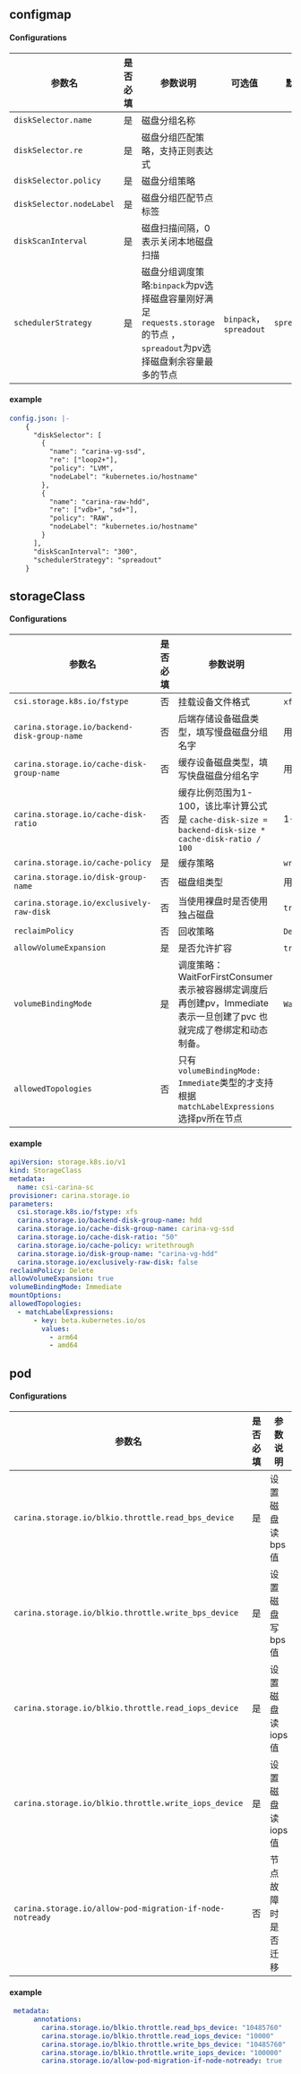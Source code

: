 ## configmap

#### Configurations
| 参数名                           |是否必填| 参数说明                                |可选值               |默认                  |
| ------------------------------  |-------|-----------------------------------------| --------------------|---------------------|
| `diskSelector.name`             |是     |磁盘分组名称                              |                     |                     |
| `diskSelector.re`               |是     |磁盘分组匹配策略，支持正则表达式            |                     |                     |
| `diskSelector.policy`           |是     |磁盘分组策略                              |                     |                     |
| `diskSelector.nodeLabel`        |是     |磁盘分组匹配节点标签                       |                     |                     |
| `diskScanInterval`              |是     |磁盘扫描间隔，0表示关闭本地磁盘扫描         |                     |                     |
| `schedulerStrategy`             |是     |磁盘分组调度策略:`binpack`为pv选择磁盘容量刚好满足`requests.storage`的节点 ，`spreadout`为pv选择磁盘剩余容量最多的节点  | `binpack`，`spreadout`  | `spreadout` |

#### example
```yaml
config.json: |-
    {
      "diskSelector": [
        {
          "name": "carina-vg-ssd",
          "re": ["loop2+"],
          "policy": "LVM",
          "nodeLabel": "kubernetes.io/hostname"
        },
        {
          "name": "carina-raw-hdd",
          "re": ["vdb+", "sd+"],
          "policy": "RAW",
          "nodeLabel": "kubernetes.io/hostname"
        }
      ],
      "diskScanInterval": "300",
      "schedulerStrategy": "spreadout"
    }
```


## storageClass

#### Configurations

| 参数名                                       |是否必填| 参数说明                                |可选值               |默认                                       |
| --------------------------------------------|-------|-----------------------------------------| --------------------|------------------------------------------|
| `csi.storage.k8s.io/fstype`                 |否     |挂载设备文件格式                         |`xfs`,`ext4`         |`ext4`                                    |
| `carina.storage.io/backend-disk-group-name` |否     |后端存储设备磁盘类型，填写慢盘磁盘分组名字   |用户配置的磁盘组名称   |                                          |
| `carina.storage.io/cache-disk-group-name`   |否     |缓存设备磁盘类型，填写快盘磁盘分组名字       |用户配置的磁盘组名称   |                                          |
| `carina.storage.io/cache-disk-ratio`        |否     |缓存比例范围为1-100，该比率计算公式是 `cache-disk-size = backend-disk-size * cache-disk-ratio / 100`  | 1-100 |   |
| `carina.storage.io/cache-policy`            |是     |缓存策略                                  |`writethrough`,`writeback`,`writearound` | |
| `carina.storage.io/disk-group-name`         |否     |磁盘组类型                                |用户配置的磁盘组名称    |                                         |
| `carina.storage.io/exclusively-raw-disk`    |否     |当使用裸盘时是否使用独占磁盘                |`true`,`false`        |`false`                                  |
| `reclaimPolicy`                             |否     |回收策略                                  |`Delete`,`Retain`     |`Delete`                                 |
| `allowVolumeExpansion`                      |是     |是否允许扩容                              |`true`,`false`         |`true`                                 |
| `volumeBindingMode`                         |是     |调度策略：WaitForFirstConsumer表示被容器绑定调度后再创建pv，Immediate表示一旦创建了pvc 也就完成了卷绑定和动态制备。|   `WaitForFirstConsumer`,`Immediate` | |
| `allowedTopologies`                         |否     |只有`volumeBindingMode: Immediate`类型的才支持根据`matchLabelExpressions`选择pv所在节点   |         | |


#### example
```yaml
apiVersion: storage.k8s.io/v1
kind: StorageClass
metadata:
  name: csi-carina-sc
provisioner: carina.storage.io
parameters:
  csi.storage.k8s.io/fstype: xfs
  carina.storage.io/backend-disk-group-name: hdd
  carina.storage.io/cache-disk-group-name: carina-vg-ssd
  carina.storage.io/cache-disk-ratio: "50"
  carina.storage.io/cache-policy: writethrough
  carina.storage.io/disk-group-name: "carina-vg-hdd"
  carina.storage.io/exclusively-raw-disk: false
reclaimPolicy: Delete
allowVolumeExpansion: true
volumeBindingMode: Immediate 
mountOptions:
allowedTopologies:
  - matchLabelExpressions:
      - key: beta.kubernetes.io/os
        values:
          - arm64
          - amd64
```






## pod

#### Configurations

| 参数名                                                    |是否必填|参数说明         |    可选值     |默认    |
| -------------------------------------------------------- |------ |-----------------| ------------- |-------|
| `carina.storage.io/blkio.throttle.read_bps_device`       |是     |设置磁盘读bps值   |               |        |
| `carina.storage.io/blkio.throttle.write_bps_device`       |是     |设置磁盘写bps值   |               |        |
| `carina.storage.io/blkio.throttle.read_iops_device`       |是     |设置磁盘读iops值  |               |        |
| `carina.storage.io/blkio.throttle.write_iops_device`       |是     |设置磁盘读iops值  |               |        |
| `carina.storage.io/allow-pod-migration-if-node-notready` |否     |节点故障时是否迁移 |`true`,`false`|`false`   |

#### example
```yaml
 metadata:
      annotations:
        carina.storage.io/blkio.throttle.read_bps_device: "10485760"
        carina.storage.io/blkio.throttle.read_iops_device: "10000"
        carina.storage.io/blkio.throttle.write_bps_device: "10485760"
        carina.storage.io/blkio.throttle.write_iops_device: "100000"
        carina.storage.io/allow-pod-migration-if-node-notready: true
```
